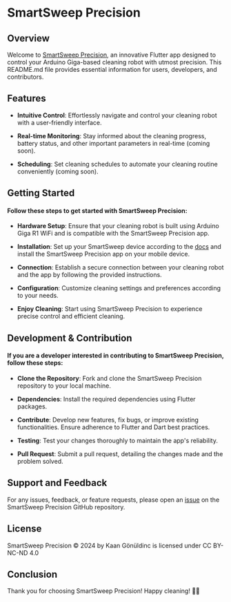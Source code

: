 # SmartSweep Precision

## Overview

Welcome to [SmartSweep Precision](https://github.com/AppSolves/Cleaning-Robot), an innovative Flutter app designed to control your Arduino Giga-based cleaning robot with utmost precision. This README.md file provides essential information for users, developers, and contributors.

## Features

* **Intuitive Control**: Effortlessly navigate and control your cleaning robot with a user-friendly interface.

* **Real-time Monitoring**: Stay informed about the cleaning progress, battery status, and other important parameters in real-time (coming soon).

* **Scheduling**: Set cleaning schedules to automate your cleaning routine conveniently (coming soon).

## Getting Started

#### Follow these steps to get started with SmartSweep Precision:

* **Hardware Setup**: Ensure that your cleaning robot is built using Arduino Giga R1 WiFi and is compatible with the SmartSweep Precision app.

* **Installation**: Set up your SmartSweep device according to the [docs](https://github.com/AppSolves/Cleaning-Robot#cleaning-robot-project) and install the SmartSweep Precision app on your mobile device.

* **Connection**: Establish a secure connection between your cleaning robot and the app by following the provided instructions.

* **Configuration**: Customize cleaning settings and preferences according to your needs.

* **Enjoy Cleaning**: Start using SmartSweep Precision to experience precise control and efficient cleaning.

## Development & Contribution

#### If you are a developer interested in contributing to SmartSweep Precision, follow these steps:

* **Clone the Repository**: Fork and clone the SmartSweep Precision repository to your local machine.

* **Dependencies**: Install the required dependencies using Flutter packages.

* **Contribute**: Develop new features, fix bugs, or improve existing functionalities. Ensure adherence to Flutter and Dart best practices.

* **Testing**: Test your changes thoroughly to maintain the app's reliability.

* **Pull Request**: Submit a pull request, detailing the changes made and the problem solved.

## Support and Feedback

For any issues, feedback, or feature requests, please open an [issue](https://github.com/AppSolves/Cleaning-Robot/issues) on the SmartSweep Precision GitHub repository.

## License

SmartSweep Precision © 2024 by Kaan Gönüldinc is licensed under CC BY-NC-ND 4.0

## Conclusion

Thank you for choosing SmartSweep Precision! Happy cleaning! 🧹🤖